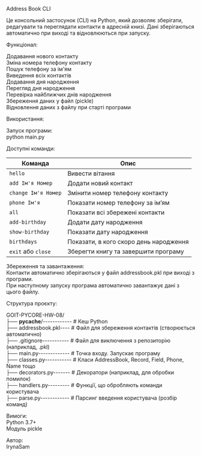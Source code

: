 Address Book CLI


Це консольний застосунок (CLI) на Python, який дозволяє зберігати, редагувати та переглядати контакти в адресній книзі.
Дані зберігаються автоматично при виході та відновлюються при запуску.


Функціонал:


Додавання нового контакту  
Зміна номера телефону контакту  
Пошук телефону за ім'ям  
Виведення всіх контактів  
Додавання дня народження  
Перегляд дня народження  
Перевірка найближчих днів народження  
Збереження даних у файл (pickle)  
Відновлення даних з файлу при старті програми  

Використання: 

Запуск програми:  
python main.py

Доступні команди:

| Команда              | Опис                                             |
|----------------------|--------------------------------------------------|
| `hello`              | Вивести вітання                                  |
| `add Ім'я Номер`     | Додати новий контакт                             |
| `change Ім'я Номер`  | Змінити номер телефону контакту                  |
| `phone Ім'я`         | Показати номер телефону за ім’ям                 |
| `all`                | Показати всі збережені контакти                  |
| `add-birthday`       | Додати дату народження                           |
| `show-birthday`      | Показати дату народження                         |
| `birthdays`          | Показати, в кого скоро день народження          |
| `exit` або `close`   | Зберегти книгу та завершити програму            |  

Збереження та завантаження:  
Контакти автоматично зберігаються у файл addressbook.pkl при виході з програми.  
При наступному запуску програма автоматично завантажує дані з цього файлу.  

Структура проєкту:  

GOIT-PYCORE-HW-08/  
├── __pycache__/------------          # Кеш Python  
├── addressbook.pkl----       # Файл для збереження контактів (створюється автоматично)  
├── .gitignore-----------            # Файл для виключення з репозиторію (наприклад, .pkl)  
├── main.py-------------               # Точка входу. Запускає програму  
├── classes.py-----------            # Класи AddressBook, Record, Field, Phone, Name тощо  
├── decorators.py-------         # Декоратори (наприклад, для обробки помилок)  
├── handlers.py---------           # Функції, що обробляють команди користувача  
├── parse.py------------              # Парсинг введення користувача (розбір команд)  

Вимоги:  
Python 3.7+  
Модуль pickle  

Автор:  
IrynaSam





